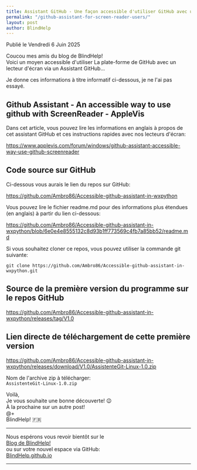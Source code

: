 ```yaml
---
title: Assistant GitHub - Une façon accessible d'utiliser GitHub avec un Lecteur d'écran
permalink: "/github-assistant-for-screen-reader-users/"
layout: post
author: BlindHelp
---
```


<footer>Publié le Vendredi 6 Juin 2025</footer>


Coucou mes amis du blog de BlindHelp!    
Voici un moyen accessible d'utiliser La plate-forme de GitHub avec un lecteur d'écran via un Assistant GitHub...    

Je donne ces informations à titre informatif ci-dessous, je ne l'ai pas essayé.    

## Github Assistant - An accessible way to use github with ScreenReader - AppleVis

Dans cet article, vous pouvez lire les informations en anglais  à propos de cet assistant GitHub et ces instructions rapides avec nos lecteurs d'écran:    

<https://www.applevis.com/forum/windows/github-assistant-accessible-way-use-github-screenreader>    

## Code source sur GitHub

Ci-dessous vous aurais le lien du repos sur GitHub:    

<https://github.com/Ambro86/Accessible-github-assistant-in-wxpython>    

Vous pouvez lire le fichier readme.md pour des informations plus étendues (en anglais) à partir du lien ci-dessous:    

<https://github.com/Ambro86/Accessible-github-assistant-in-wxpython/blob/6e0e4e8555132c8d93b1ff773569c4fb7a85bb52/readme.md>    

Si vous souhaitez cloner ce repos, vous pouvez utiliser la commande git suivante:    

`git clone https://github.com/Ambro86/Accessible-github-assistant-in-wxpython.git`    

## Source de la première version du programme sur le repos GitHub

<https://github.com/Ambro86/Accessible-github-assistant-in-wxpython/releases/tag/V1.0>    

## Lien directe de téléchargement de cette première version

<https://github.com/Ambro86/Accessible-github-assistant-in-wxpython/releases/download/V1.0/AssistenteGit-Linux-1.0.zip>    

Nom de l'archive zip à télécharger:    
`AssistenteGit-Linux-1.0.zip`    

Voilà,    
Je vous souhaite une bonne découverte! 😉    
À la prochaine sur un autre post!    
@+    
BlindHelp!  🇫🇷    

---

Nous espérons vous revoir bientôt sur le      
[Blog de BlindHelp!](http://blindhelp.blogspot.fr/)                    
ou sur  votre nouvel espace via GitHub:                     
[BlindHelp.github.io](https://blindhelp.github.io)                    

---